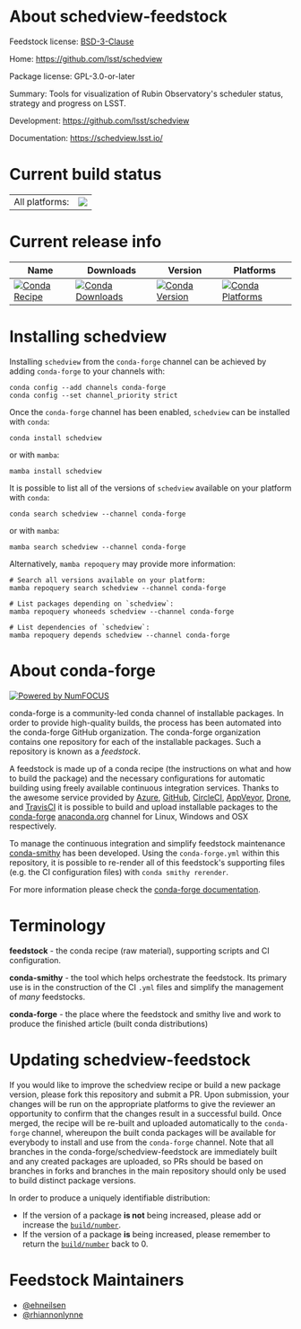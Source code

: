 About schedview-feedstock
=========================

Feedstock license: [BSD-3-Clause](https://github.com/conda-forge/schedview-feedstock/blob/main/LICENSE.txt)

Home: https://github.com/lsst/schedview

Package license: GPL-3.0-or-later

Summary: Tools for visualization of Rubin Observatory's scheduler status, strategy and progress on LSST.

Development: https://github.com/lsst/schedview

Documentation: https://schedview.lsst.io/

Current build status
====================


<table><tr><td>All platforms:</td>
    <td>
      <a href="https://dev.azure.com/conda-forge/feedstock-builds/_build/latest?definitionId=20454&branchName=main">
        <img src="https://dev.azure.com/conda-forge/feedstock-builds/_apis/build/status/schedview-feedstock?branchName=main">
      </a>
    </td>
  </tr>
</table>

Current release info
====================

| Name | Downloads | Version | Platforms |
| --- | --- | --- | --- |
| [![Conda Recipe](https://img.shields.io/badge/recipe-schedview-green.svg)](https://anaconda.org/conda-forge/schedview) | [![Conda Downloads](https://img.shields.io/conda/dn/conda-forge/schedview.svg)](https://anaconda.org/conda-forge/schedview) | [![Conda Version](https://img.shields.io/conda/vn/conda-forge/schedview.svg)](https://anaconda.org/conda-forge/schedview) | [![Conda Platforms](https://img.shields.io/conda/pn/conda-forge/schedview.svg)](https://anaconda.org/conda-forge/schedview) |

Installing schedview
====================

Installing `schedview` from the `conda-forge` channel can be achieved by adding `conda-forge` to your channels with:

```
conda config --add channels conda-forge
conda config --set channel_priority strict
```

Once the `conda-forge` channel has been enabled, `schedview` can be installed with `conda`:

```
conda install schedview
```

or with `mamba`:

```
mamba install schedview
```

It is possible to list all of the versions of `schedview` available on your platform with `conda`:

```
conda search schedview --channel conda-forge
```

or with `mamba`:

```
mamba search schedview --channel conda-forge
```

Alternatively, `mamba repoquery` may provide more information:

```
# Search all versions available on your platform:
mamba repoquery search schedview --channel conda-forge

# List packages depending on `schedview`:
mamba repoquery whoneeds schedview --channel conda-forge

# List dependencies of `schedview`:
mamba repoquery depends schedview --channel conda-forge
```


About conda-forge
=================

[![Powered by
NumFOCUS](https://img.shields.io/badge/powered%20by-NumFOCUS-orange.svg?style=flat&colorA=E1523D&colorB=007D8A)](https://numfocus.org)

conda-forge is a community-led conda channel of installable packages.
In order to provide high-quality builds, the process has been automated into the
conda-forge GitHub organization. The conda-forge organization contains one repository
for each of the installable packages. Such a repository is known as a *feedstock*.

A feedstock is made up of a conda recipe (the instructions on what and how to build
the package) and the necessary configurations for automatic building using freely
available continuous integration services. Thanks to the awesome service provided by
[Azure](https://azure.microsoft.com/en-us/services/devops/), [GitHub](https://github.com/),
[CircleCI](https://circleci.com/), [AppVeyor](https://www.appveyor.com/),
[Drone](https://cloud.drone.io/welcome), and [TravisCI](https://travis-ci.com/)
it is possible to build and upload installable packages to the
[conda-forge](https://anaconda.org/conda-forge) [anaconda.org](https://anaconda.org/)
channel for Linux, Windows and OSX respectively.

To manage the continuous integration and simplify feedstock maintenance
[conda-smithy](https://github.com/conda-forge/conda-smithy) has been developed.
Using the ``conda-forge.yml`` within this repository, it is possible to re-render all of
this feedstock's supporting files (e.g. the CI configuration files) with ``conda smithy rerender``.

For more information please check the [conda-forge documentation](https://conda-forge.org/docs/).

Terminology
===========

**feedstock** - the conda recipe (raw material), supporting scripts and CI configuration.

**conda-smithy** - the tool which helps orchestrate the feedstock.
                   Its primary use is in the construction of the CI ``.yml`` files
                   and simplify the management of *many* feedstocks.

**conda-forge** - the place where the feedstock and smithy live and work to
                  produce the finished article (built conda distributions)


Updating schedview-feedstock
============================

If you would like to improve the schedview recipe or build a new
package version, please fork this repository and submit a PR. Upon submission,
your changes will be run on the appropriate platforms to give the reviewer an
opportunity to confirm that the changes result in a successful build. Once
merged, the recipe will be re-built and uploaded automatically to the
`conda-forge` channel, whereupon the built conda packages will be available for
everybody to install and use from the `conda-forge` channel.
Note that all branches in the conda-forge/schedview-feedstock are
immediately built and any created packages are uploaded, so PRs should be based
on branches in forks and branches in the main repository should only be used to
build distinct package versions.

In order to produce a uniquely identifiable distribution:
 * If the version of a package **is not** being increased, please add or increase
   the [``build/number``](https://docs.conda.io/projects/conda-build/en/latest/resources/define-metadata.html#build-number-and-string).
 * If the version of a package **is** being increased, please remember to return
   the [``build/number``](https://docs.conda.io/projects/conda-build/en/latest/resources/define-metadata.html#build-number-and-string)
   back to 0.

Feedstock Maintainers
=====================

* [@ehneilsen](https://github.com/ehneilsen/)
* [@rhiannonlynne](https://github.com/rhiannonlynne/)

